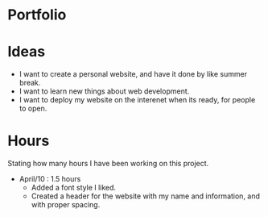 # Portfolio





# Ideas 

- I want to create a personal website, and have it done by like summer break.
- I want to learn new things about web development.
- I want to deploy my website on the interenet when its ready, for people to open.



# Hours 
Stating how many hours I have been working on this project.

- April/10 : 1.5 hours
    - Added a font style I liked.
    - Created a header for the website with my name and information, and with proper spacing.